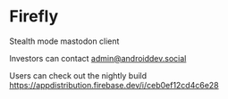 # Firefly
Stealth mode mastodon client

Investors can contact admin@androiddev.social 

Users can check out the nightly build https://appdistribution.firebase.dev/i/ceb0ef12cd4c6e28
